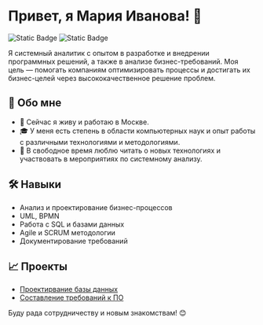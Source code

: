 # Привет, я Мария Иванова! 👋

![Static Badge](https://img.shields.io/badge/CodePen-link-lightblue)
![Static Badge](https://img.shields.io/badge/Linkedin-link-darkblue)


Я системный аналитик с опытом в разработке и внедрении программных решений, а также в анализе бизнес-требований. Моя цель — помогать компаниям оптимизировать процессы и достигать их бизнес-целей через высококачественное решение проблем.

## 🌟 Обо мне
- 📍 Сейчас я живу и работаю в Москве.
- 🎓 У меня есть степень в области компьютерных наук и опыт работы с различными технологиями и методологиями.
- 💬 В свободное время люблю читать о новых технологиях и участвовать в мероприятиях по системному анализу.

## 🛠️ Навыки
- Анализ и проектирование бизнес-процессов
- UML, BPMN
- Работа с SQL и базами данных
- Agile и SCRUM методологии
- Документирование требований

## 📈 Проекты
- [Проектирвание базы данных](https://github.com/ваш_пользователь/проект_1)
- [Составление требований к ПО](https://github.com/ваш_пользователь/проект_2)

Буду рада сотрудничеству и новым знакомствам! 😊
